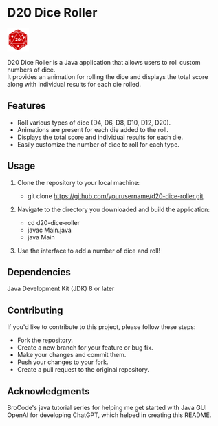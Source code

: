 # D20 Dice Roller

![D20 Dice Roller](d20logo.png)

D20 Dice Roller is a Java application that allows users to roll custom numbers of dice. <br>
It provides an animation for rolling the dice and displays the total score along with individual results for each die rolled.

## Features

- Roll various types of dice (D4, D6, D8, D10, D12, D20).
- Animations are present for each die added to the roll.
- Displays the total score and individual results for each die.
- Easily customize the number of dice to roll for each type.

## Usage

1. Clone the repository to your local machine:
   
   - git clone https://github.com/yourusername/d20-dice-roller.git
   

3. Navigate to the directory you downloaded and build the application:

   - cd d20-dice-roller
   - javac Main.java
   - java Main


4. Use the interface to add a number of dice and roll!


## Dependencies

  Java Development Kit (JDK) 8 or later

## Contributing
If you'd like to contribute to this project, please follow these steps:

- Fork the repository.
- Create a new branch for your feature or bug fix.
- Make your changes and commit them.
- Push your changes to your fork.
- Create a pull request to the original repository.

## Acknowledgments
BroCode's java tutorial series for helping me get started with Java GUI <br>
OpenAI for developing ChatGPT, which helped in creating this README.




   
